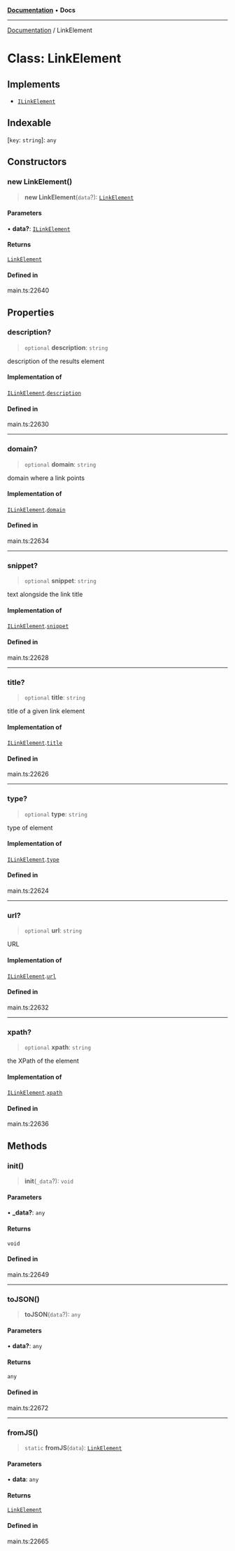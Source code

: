[**Documentation**](../README.md) • **Docs**

***

[Documentation](../globals.md) / LinkElement

# Class: LinkElement

## Implements

- [`ILinkElement`](../interfaces/ILinkElement.md)

## Indexable

 \[`key`: `string`\]: `any`

## Constructors

### new LinkElement()

> **new LinkElement**(`data`?): [`LinkElement`](LinkElement.md)

#### Parameters

• **data?**: [`ILinkElement`](../interfaces/ILinkElement.md)

#### Returns

[`LinkElement`](LinkElement.md)

#### Defined in

main.ts:22640

## Properties

### description?

> `optional` **description**: `string`

description of the results element

#### Implementation of

[`ILinkElement`](../interfaces/ILinkElement.md).[`description`](../interfaces/ILinkElement.md#description)

#### Defined in

main.ts:22630

***

### domain?

> `optional` **domain**: `string`

domain where a link points

#### Implementation of

[`ILinkElement`](../interfaces/ILinkElement.md).[`domain`](../interfaces/ILinkElement.md#domain)

#### Defined in

main.ts:22634

***

### snippet?

> `optional` **snippet**: `string`

text alongside the link title

#### Implementation of

[`ILinkElement`](../interfaces/ILinkElement.md).[`snippet`](../interfaces/ILinkElement.md#snippet)

#### Defined in

main.ts:22628

***

### title?

> `optional` **title**: `string`

title of a given link element

#### Implementation of

[`ILinkElement`](../interfaces/ILinkElement.md).[`title`](../interfaces/ILinkElement.md#title)

#### Defined in

main.ts:22626

***

### type?

> `optional` **type**: `string`

type of element

#### Implementation of

[`ILinkElement`](../interfaces/ILinkElement.md).[`type`](../interfaces/ILinkElement.md#type)

#### Defined in

main.ts:22624

***

### url?

> `optional` **url**: `string`

URL

#### Implementation of

[`ILinkElement`](../interfaces/ILinkElement.md).[`url`](../interfaces/ILinkElement.md#url)

#### Defined in

main.ts:22632

***

### xpath?

> `optional` **xpath**: `string`

the XPath of the element

#### Implementation of

[`ILinkElement`](../interfaces/ILinkElement.md).[`xpath`](../interfaces/ILinkElement.md#xpath)

#### Defined in

main.ts:22636

## Methods

### init()

> **init**(`_data`?): `void`

#### Parameters

• **\_data?**: `any`

#### Returns

`void`

#### Defined in

main.ts:22649

***

### toJSON()

> **toJSON**(`data`?): `any`

#### Parameters

• **data?**: `any`

#### Returns

`any`

#### Defined in

main.ts:22672

***

### fromJS()

> `static` **fromJS**(`data`): [`LinkElement`](LinkElement.md)

#### Parameters

• **data**: `any`

#### Returns

[`LinkElement`](LinkElement.md)

#### Defined in

main.ts:22665

